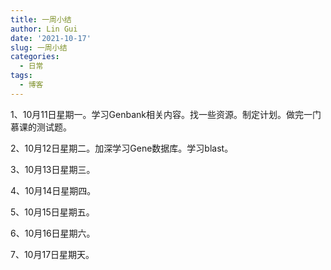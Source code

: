 ```yaml
---
title: 一周小结
author: Lin Gui
date: '2021-10-17'
slug: 一周小结
categories:
  - 日常
tags:
  - 博客
---
```


1、10月11日星期一。学习Genbank相关内容。找一些资源。制定计划。做完一门慕课的测试题。

2、10月12日星期二。加深学习Gene数据库。学习blast。

3、10月13日星期三。

4、10月14日星期四。

5、10月15日星期五。

6、10月16日星期六。

7、10月17日星期天。

